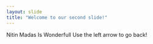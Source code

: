 ```yaml
---
layout: slide
title: "Welcome to our second slide!"
---
```

Nitin Madas Is Wonderfull
Use the left arrow to go back!

